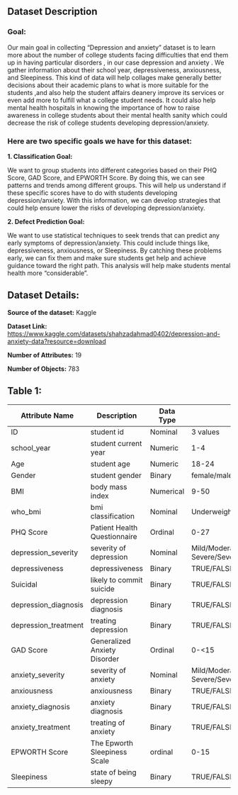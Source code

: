 ## Dataset Description

### Goal:

Our main goal in collecting “Depression and anxiety” dataset is to learn more about the number of college students facing difficulties that end them up in having particular disorders , in our case depression and anxiety . We gather information about their school year, depressiveness, anxiousness, and Sleepiness. This kind of data will help collages make generally better decisions about their academic plans to what is more suitable for the students ,and also  help the student affairs deanery improve its services or even add more to fulfill what a college student needs. It could also help mental health hospitals in knowing the importance of how to raise awareness in college students about their mental health sanity which could decrease the risk of college students developing depression/anxiety.


### Here are two specific goals we have for this dataset:

**1. Classification Goal:**

We want to group students into different categories based on their PHQ Score, GAD Score, and EPWORTH Score. By doing this, we can see patterns and trends among different groups. This will help us understand if these specific scores have to do with students developing depression/anxiety. With this information, we can develop strategies that could help ensure lower the risks of developing depression/anxiety.


**2. Defect Prediction Goal:**

We want to use statistical techniques to seek trends that can predict any early symptoms of depression/anxiety. This could include things like, depressiveness, anxiousness, or Sleepiness.  By catching these problems early, we can fix them and make sure students get help and achieve guidance toward the right path. This analysis will help  make students mental health more “considerable”.


## Dataset Details:

**Source of the dataset:** Kaggle

**Dataset Link:** https://www.kaggle.com/datasets/shahzadahmad0402/depression-and-anxiety-data?resource=download

**Number of Attributes:** 19

**Number of Objects:** 783

## Table 1:

|**Attribute Name**   |**Description**              |**Data Type**|**Possible Values**                                 |
|---------------------|-----------------------------|-------------|----------------------------------------------------|
|ID                   |student id                   |Nominal      |3 values                                            |
|school_year          |student current year         |Numeric      |1-4                                                 |
|Age                  |student age                  |Numeric      |18-24                                               |
|Gender               |student gender               |Binary       |female/male                                         |
|BMI                  |body mass index              |Numerical    |9-50                                                |
|who_bmi              |bmi classification           |Nominal      |Underweight/Normal/Overweight/Obese                 |
|PHQ Score            |Patient Health Questionnaire |Ordinal      |0-27                                                |
|depression_severity  |severity of depression       |Nominal      |Mild/Moderate/Moderately Severe/Severe/None-Minimal |
|depressiveness       |depressiveness               |Binary       |TRUE/FALSE                                          |
|Suicidal             |likely to commit suicide     |Binary       |TRUE/FALSE                                          |  
|depression_diagnosis |depression diagnosis         |Binary       |TRUE/FALSE                                          |
|depression_treatment |treating depression          |Binary       |TRUE/FALSE                                          |
|GAD Score            |Generalized Anxiety Disorder |Ordinal      |0-<15                                               |
|anxiety_severity     |severity of anxiety          |Nominal      |Mild/Moderate/Moderately Severe/Severe/None-Minimal |
|anxiousness          |anxiousness                  |Binary       |TRUE/FALSE                                          |
|anxiety_diagnosis    |anxiety diagnosis            |Binary       |TRUE/FALSE                                          |
|anxiety_treatment    |treating of anxiety          |Binary       |TRUE/FALSE                                          |
|EPWORTH Score        |The Epworth Sleepiness Scale |ordinal      |0-15                                                |
|Sleepiness           |state of being sleepy        |Binary       |TRUE/FALSE                    



